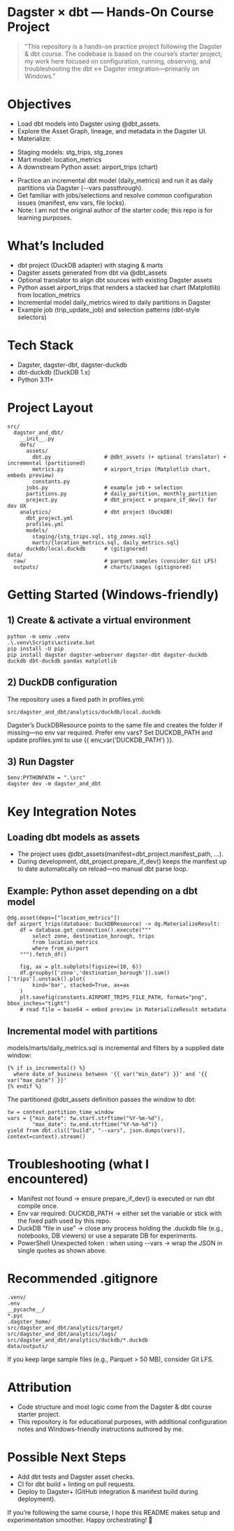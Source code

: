 # Dagster × dbt — Hands-On Course Project

 > "This repository is a hands-on practice project following the Dagster & dbt course.
The codebase is based on the course’s starter project; my work here focused on configuration, running, observing, and troubleshooting the dbt ↔ Dagster integration—primarily on Windows."

# Objectives

- Load dbt models into Dagster using @dbt_assets.
- Explore the Asset Graph, lineage, and metadata in the Dagster UI.
- Materialize:
 + Staging models: stg_trips, stg_zones
 + Mart model: location_metrics
 + A downstream Python asset: airport_trips (chart)
- Practice an incremental dbt model (daily_metrics) and run it as daily partitions via Dagster (--vars passthrough).
- Get familiar with jobs/selections and resolve common configuration issues (manifest, env vars, file locks).
- Note: I am not the original author of the starter code; this repo is for learning purposes.

# What’s Included

- dbt project (DuckDB adapter) with staging & marts
- Dagster assets generated from dbt via @dbt_assets
- Optional translator to align dbt sources with existing Dagster assets
- Python asset airport_trips that renders a stacked bar chart (Matplotlib) from location_metrics
- Incremental model daily_metrics wired to daily partitions in Dagster
- Example job (trip_update_job) and selection patterns (dbt-style selectors)

# Tech Stack

- Dagster, dagster-dbt, dagster-duckdb
- dbt-duckdb (DuckDB 1.x)
- Python 3.11+

# Project Layout

```
src/
  dagster_and_dbt/
    __init__.py
    defs/
      assets/
        dbt.py                 # @dbt_assets (+ optional translator) + incremental (partitioned)
        metrics.py             # airport_trips (Matplotlib chart, embeds preview)
        constants.py
      jobs.py                  # example job + selection
      partitions.py            # daily_partition, monthly_partition
      project.py               # dbt_project + prepare_if_dev() for dev UX
    analytics/                 # dbt project (DuckDB)
      dbt_project.yml
      profiles.yml
      models/
        staging/{stg_trips.sql, stg_zones.sql}
        marts/{location_metrics.sql, daily_metrics.sql}
      duckdb/local.duckdb      # (gitignored)
data/
  raw/                         # parquet samples (consider Git LFS)
  outputs/                     # charts/images (gitignored)
```

# Getting Started (Windows-friendly)
## 1) Create & activate a virtual environment

```
python -m venv .venv
.\.venv\Scripts\activate.bat
pip install -U pip
pip install dagster dagster-webserver dagster-dbt dagster-duckdb duckdb dbt-duckdb pandas matplotlib
```
## 2) DuckDB configuration

The repository uses a fixed path in profiles.yml:
```
src/dagster_and_dbt/analytics/duckdb/local.duckdb
```

Dagster’s DuckDBResource points to the same file and creates the folder if missing—no env var required.
Prefer env vars? Set DUCKDB_PATH and update profiles.yml to use {{ env_var('DUCKDB_PATH') }}.

## 3) Run Dagster
```
$env:PYTHONPATH = ".\src"
dagster dev -m dagster_and_dbt
```

# Key Integration Notes

## Loading dbt models as assets

- The project uses @dbt_assets(manifest=dbt_project.manifest_path, ...).
- During development, dbt_project.prepare_if_dev() keeps the manifest up to date automatically on reload—no manual dbt parse loop.

## Example: Python asset depending on a dbt model

```
@dg.asset(deps=["location_metrics"])
def airport_trips(database: DuckDBResource) -> dg.MaterializeResult:
    df = database.get_connection().execute("""
        select zone, destination_borough, trips
        from location_metrics
        where from_airport
    """).fetch_df()

    fig, ax = plt.subplots(figsize=(10, 6))
    df.groupby(['zone','destination_borough']).sum()['trips'].unstack().plot(
        kind='bar', stacked=True, ax=ax
    )
    plt.savefig(constants.AIRPORT_TRIPS_FILE_PATH, format="png", bbox_inches="tight")
    # read file → base64 → embed preview in MaterializeResult metadata
```
## Incremental model with partitions

models/marts/daily_metrics.sql is incremental and filters by a supplied date window:
```
{% if is_incremental() %}
  where date_of_business between '{{ var("min_date") }}' and '{{ var("max_date") }}'
{% endif %}
```

The partitioned @dbt_assets definition passes the window to dbt:
```
tw = context.partition_time_window
vars = {"min_date": tw.start.strftime("%Y-%m-%d"),
        "max_date": tw.end.strftime("%Y-%m-%d")}
yield from dbt.cli(["build", "--vars", json.dumps(vars)], context=context).stream()
```

# Troubleshooting (what I encountered)

- Manifest not found → ensure prepare_if_dev() is executed or run dbt compile once.
- Env var required: DUCKDB_PATH → either set the variable or stick with the fixed path used by this repo.
- DuckDB “file in use” → close any process holding the .duckdb file (e.g., notebooks, DB viewers) or use a separate DB for experiments.
- PowerShell Unexpected token : when using --vars → wrap the JSON in single quotes as shown above.

# Recommended .gitignore
```
.venv/
.env
__pycache__/
*.pyc
.dagster_home/
src/dagster_and_dbt/analytics/target/
src/dagster_and_dbt/analytics/logs/
src/dagster_and_dbt/analytics/duckdb/*.duckdb
data/outputs/
```
If you keep large sample files (e.g., Parquet > 50 MB), consider Git LFS.

# Attribution

- Code structure and most logic come from the Dagster & dbt course starter project.
- This repository is for educational purposes, with additional configuration notes and Windows-friendly instructions authored by me.

# Possible Next Steps

- Add dbt tests and Dagster asset checks.
- CI for dbt build + linting on pull requests.
- Deploy to Dagster+ (GitHub integration & manifest build during deployment).

If you’re following the same course, I hope this README makes setup and experimentation smoother. Happy orchestrating! 🚀
